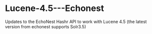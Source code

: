 Lucene-4.5---Echonest
=====================

Updates to the EchoNest Hashr API to work with Lucene 4.5 (the latest version from echonest supports Solr3.5)
